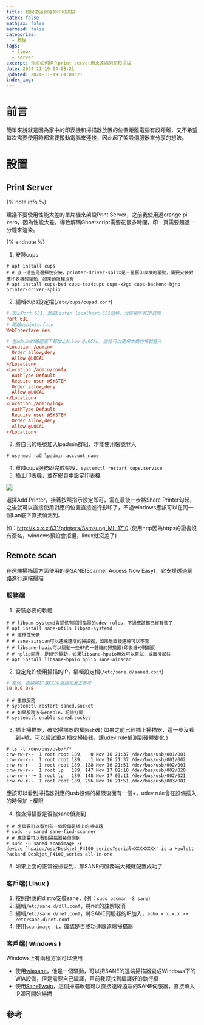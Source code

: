 ```yaml
---
title: 如何透過網路列印和掃描
katex: false
mathjax: false
mermaid: false
categories:
  - 教程
tags:
  - linux
  - server
excerpt: 介紹如何建立print server用來遠端列印和掃描
date: 2024-11-19 04:08:21
updated: 2024-11-19 04:08:21
index_img:
---
```



# 前言

簡單來說就是因為家中的印表機和掃描器放置的位置距離電腦有段距離，又不希望每次需要使用時都需要搬動電腦來連接，因此起了架設伺服器來分享的想法。

# 設置

## Print Server

{% note info %}

建議不要使用性能太差的單片機來架設Print Server，之前我使用過orange pi zero，因為性能太差，導致解碼Ghostscript需要花很多時間，印一頁需要超過一分鐘來渲染。

{% endnote %}

1. 安裝cups

```shell
# apt install cups
# # 底下這些是選擇性安裝，printer-driver-splix是三星舊印表機的驅動，需要安裝對應印表機的驅動，如果預設裡沒有
# apt install cups-bsd cups-tea4cups cups-x2go cups-backend-bjnp printer-driver-splix
```

2. 編輯cups設定檔(`/etc/cups/cupsd.conf`)

```conf
# 加上Port 631，並把Listen localhost:631註解，允許被所有IP訪問
Port 631
# 開啟webinterface
WebInterface Yes

# 在admin的路徑底下都加上Allow @LOCAL，這樣可以使用本機的帳號登入
<Location /admin>
  Order allow,deny
  Allow @LOCAL
</Location>
<Location /admin/conf>
  AuthType Default
  Require user @SYSTEM
  Order allow,deny
  Allow @LOCAL
</Location>
<Location /admin/log>
  AuthType Default
  Require user @SYSTEM
  Order allow,deny
  Allow @LOCAL
</Location>
```

3. 將自己的帳號加入lpadmin群組，才能使用帳號登入

```shell
# usermod -aG lpadmin account_name
```

4. 重啟cups服務即完成架設，`systemctl restart cups.service`
5. 插上印表機，並在網頁中設定印表機

![](cups_config.png)

選擇Add Printer，接著按照指示設定即可，需在最後一步將Share Printer勾起，之後就可以直接使用對應的位置直接進行影印了，不過windows應該可以在同一個Lan底下直接偵測到。

如：http://x.x.x.x:631/printers/Samsung_ML-1710 (使用http因為https的證書沒有簽名，windows預設會拒絕，linux就沒差了)

## Remote scan

在遠端掃描這方面使用的是SANE(Scanner Access Now Easy)，它支援透過網路進行遠端掃描

### 服務端

1. 安裝必要的軟體

```shell
# # libpam-systemd會提供有關掃描器的udev rules，不過應該都已經有裝了
# apt install sane-utils libpam-systemd
# # 選擇性安裝
# # sane-airscan可以連線遠端的掃描器，如果是直接連線可以不管
# # libsane-hpaio可以驅動一些HP的一體機的掃描器(印表機+掃描器)
# # hplip同理，是HP的驅動，如果libsane-hpaio無效可以嘗試，或直接都裝
# apt install libsane-hpaio hplip sane-airscan
```

2. 設定允許使用掃描的IP，編輯設定檔(`/etc/sane.d/saned.conf`)

```conf
# 範例，直接將IP或CIDR直接加進去即可
10.0.0.0/8
```

```shell
# # 重啟服務
# systemctl restart saned.socket
# # 如果服務沒有enable，記得打開
# systemctl enable saned.socket
```

3. 插上掃描器，確認掃描器的權限正確( 如果之前已經插上掃描器，這一步沒看到+號，可以嘗試重新插拔掃描器，讓udev rule偵測到硬體變化 )

```shell
# ls -l /dev/bus/usb/*/*
crw-rw-r--  1 root root 189,   0 Nov 16 21:37 /dev/bus/usb/001/001
crw-rw-r--  1 root root 189,   1 Nov 16 21:37 /dev/bus/usb/001/002
crw-rw-r--  1 root root 189, 128 Nov 16 21:51 /dev/bus/usb/002/001
crw-rw-r--  1 root lp   189, 147 Nov 17 02:10 /dev/bus/usb/002/020
crw-rw-r--+ 1 root lp   189, 148 Nov 17 03:11 /dev/bus/usb/002/021
crw-rw-r--  1 root root 189, 256 Nov 16 21:51 /dev/bus/usb/003/001
```

應該可以看到掃描器對應的usb設備的權限後面有一個+，udev rule會在設備插入的時候加上權限

4. 檢查掃描器是否被sane偵測到

```shell
# # 應該要可以看到有一個設備是插上的掃描器
# sudo -u saned sane-find-scanner
# # 應該要可以看到掃描器被偵測到
# sudo -u saned scanimage -L
device `hpaio:/usb/Deskjet_F4100_series?serial=XXXXXXXX' is a Hewlett-Packard Deskjet_F4100_series all-in-one
```

5. 如果上面的正常被檢查到，那SANE的服務端大概就配置成功了

### 客戶端( Linux )

1. 按照對應的distro安裝sane，(例：`sudo pacman -S sane`)
2. 編輯`/etc/sane.d/dll.conf`，將net的註解取消
3. 編輯`/etc/sane.d/net.conf`，將SANE伺服器的IP加入，`echo x.x.x.x >> /etc/sane.d/net.conf`
4. 使用`scanimage -L`，確認是否成功連線遠端掃描器

### 客戶端( Windows )

Windows上有兩種方案可以使用

- 使用[wiasane](https://github.com/mback2k/wiasane)，他是一個驅動，可以把SANE的遠端掃描器變成Windows下的WIA設備，但是需要自己編譯，目前我沒找到編譯好的執行檔
- 使用[SaneTwain](https://sanetwain.ozuzo.net/)，這個掃描軟體可以直接連線遠端的SANE伺服器，直接填入IP即可開始掃描

## 參考
[^1]: [SaneOverNetwork - Debian Wiki](https://wiki.debian.org/SaneOverNetwork)
[^2]: [终于可以愉快地扫描了：Linux 扫描仪配置与使用攻略 - 少数派](https://sspai.com/post/91396)